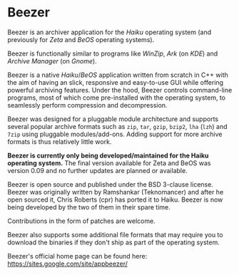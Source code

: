 # Beezer

Beezer is an archiver application for the _Haiku_ operating system (and previously for _Zeta_ and _BeOS_ operating systems).

Beezer is functionally similar to programs like _WinZip_, _Ark_ (on _KDE_) and _Archive Manager_ (on _Gnome_).

Beezer is a native _Haiku_/_BeOS_ application written from scratch in C++ with the aim of having an slick, responsive and easy-to-use GUI while offering powerful archiving features. Under the hood, Beezer controls command-line programs, most of which come pre-installed with the operating system, to seamlessly perform compression and decompression.

Beezer was designed for a pluggable module architecture and supports several popular archive formats such as `zip`, `tar`, `gzip`, `bzip2`, `lha` (`lzh`) and `7zip` using pluggable modules/add-ons. Adding support for more archive formats is thus relatively little work.

**Beezer is currently only being developed/maintained for the Haiku operating system.** The final version available for Zeta and BeOS was version 0.09 and no further updates are planned or available.

Beezer is open source and published under the BSD 3-clause license. Beezer was originally written by Ramshankar (Teknomancer) and after he open sourced it, Chris Roberts (cpr) has ported it to Haiku. Beezer is now being developed by the two of them in their spare time.

Contributions in the form of patches are welcome.

Beezer also supports some additional file formats that may require you to download the binaries if they don't ship as part of the operating system.

Beezer's official home page can be found here: https://sites.google.com/site/appbeezer/
